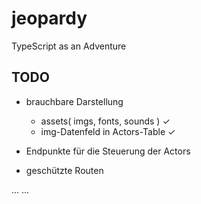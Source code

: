 # jeopardy
TypeScript as an Adventure

## TODO
- brauchbare Darstellung
  - assets( imgs, fonts, sounds ) ✓
  - img-Datenfeld in Actors-Table ✓

- Endpunkte für die Steuerung der Actors
- geschützte Routen

...
...
